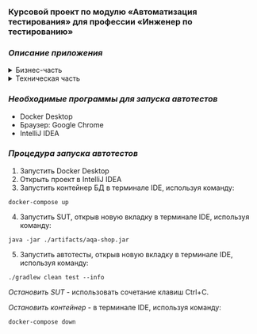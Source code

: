 ### Курсовой проект по модулю «Автоматизация тестирования» для профессии «Инженер по тестированию»

### *Описание приложения*

<details>
<summary>Бизнес-часть</summary>

Приложение — это веб-сервис, который предлагает купить тур по определённой цене двумя способами:

1. Обычная оплата по дебетовой карте.
2. Уникальная технология: выдача кредита по данным банковской карты.

Само приложение не обрабатывает данные по картам, а пересылает их банковским сервисам:

* сервису платежей, далее Payment Gate;
* кредитному сервису, далее Credit Gate.

Приложение в собственной СУБД должно сохранять информацию о том, успешно ли был совершён платёж и каким способом.
Данные карт сохранять не допускается.
</details>

<details>
<summary>Техническая часть</summary>
Приложение расположено в файле aqa-shop.jar и запускается стандартным способом java -jar aqa-shop.jar на порту 8080.

В файле application.properties дан ряд типовых настроек:

* учётные данные и URL для подключения к СУБД;
* URL-адреса банковских сервисов.

</details>

### *Необходимые программы для запуска автотестов*
* Docker Desktop
* Браузер: Google Chrome
* IntelliJ IDEA

### *Процедура запуска автотестов*

1. Запустить Docker Desktop
2. Открыть проект в IntelliJ IDEA
3. Запустить контейнер БД в терминале IDE, используя команду:
```
docker-compose up
```
4. Запустить SUT, открыв новую вкладку в терминале IDE, используя команду:
```
java -jar ./artifacts/aqa-shop.jar
```
5. Запустить автотесты, открыв новую вкладку в терминале IDE, используя команду:
```
./gradlew clean test --info
```

*Остановить SUT* - использовать сочетание клавиш Ctrl+C.

*Остановить контейнер* - в терминале IDE, используя команду:
```
docker-compose down
```